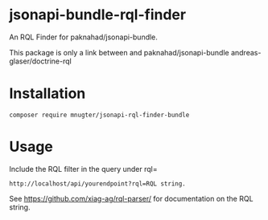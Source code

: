 # jsonapi-bundle-rql-finder
An RQL Finder for paknahad/jsonapi-bundle.

This package is only a link between and paknahad/jsonapi-bundle andreas-glaser/doctrine-rql

# Installation

```
composer require mnugter/jsonapi-rql-finder-bundle
```

# Usage

Include the RQL filter in the query under rql=

```
http://localhost/api/yourendpoint?rql=RQL string.
```

See https://github.com/xiag-ag/rql-parser/ for documentation on the RQL string.